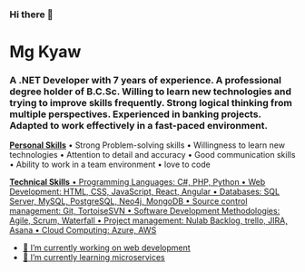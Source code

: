 ### Hi there 👋

<h1>Mg Kyaw</h1>

<h3>A .NET Developer with 7 years of experience. A professional degree holder of B.C.Sc. Willing to learn new technologies and trying to improve skills frequently. Strong logical thinking from multiple perspectives. Experienced in banking projects. Adapted to work effectively in a fast-paced environment.</h3>

<b><u>Personal Skills</u></b>
    • Strong Problem-solving skills 
    • Willingness to learn new technologies 
    • Attention to detail and accuracy 
    • Good communication skills 
    • Ability to work in a team environment 
    • love to code 
    
<b><u>Technical Skills<u></b>
    • Programming Languages: C#, PHP, Python
    • Web Development: HTML, CSS, JavaScript, React, Angular
    • Databases: SQL Server, MySQL, PostgreSQL, Neo4j, MongoDB
    • Source control management: Git, TortoiseSVN
    • Software Development Methodologies: Agile, Scrum, Waterfall
    • Project management: Nulab Backlog, trello, JIRA, Asana
    • Cloud Computing: Azure, AWS

- 🔭 I’m currently working on web development
- 🌱 I’m currently learning microservices
<!--
**MgKyaw/MgKyaw** is a ✨ _special_ ✨ repository because its `README.md` (this file) appears on your GitHub profile.

Here are some ideas to get you started:

- 🔭 I’m currently working on ...
- 🌱 I’m currently learning ...
- 👯 I’m looking to collaborate on ...
- 🤔 I’m looking for help with ...
- 💬 Ask me about ...
- 📫 How to reach me: ...
- 😄 Pronouns: ...
- ⚡ Fun fact: ...
-->
